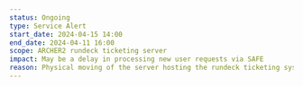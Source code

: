 ```yaml
---
status: Ongoing
type: Service Alert
start_date: 2024-04-15 14:00 
end_date: 2024-04-11 16:00 
scope: ARCHER2 rundeck ticketing server
impact: May be a delay in processing new user requests via SAFE
reason: Physical moving of the server hosting the rundeck ticketing system
---
```

